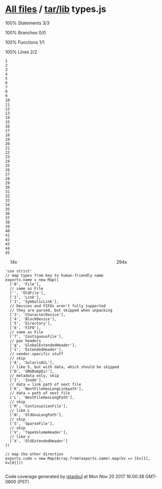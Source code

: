 [All files](../../index.html) / [tar/lib](index.html) types.js
==============================================================

<span class="strong">100% </span> <span class="quiet">Statements</span> <span class="fraction">3/3</span>

<span class="strong">100% </span> <span class="quiet">Branches</span> <span class="fraction">0/0</span>

<span class="strong">100% </span> <span class="quiet">Functions</span> <span class="fraction">1/1</span>

<span class="strong">100% </span> <span class="quiet">Lines</span> <span class="fraction">2/2</span>

    1
    2
    3
    4
    5
    6
    7
    8
    9
    10
    11
    12
    13
    14
    15
    16
    17
    18
    19
    20
    21
    22
    23
    24
    25
    26
    27
    28
    29
    30
    31
    32
    33
    34
    35
    36
    37
    38
    39
    40
    41
    42
    43
    44
    45

<span class="cline-any cline-neutral"> </span> <span class="cline-any cline-neutral"> </span> <span class="cline-any cline-yes">14x</span> <span class="cline-any cline-neutral"> </span> <span class="cline-any cline-neutral"> </span> <span class="cline-any cline-neutral"> </span> <span class="cline-any cline-neutral"> </span> <span class="cline-any cline-neutral"> </span> <span class="cline-any cline-neutral"> </span> <span class="cline-any cline-neutral"> </span> <span class="cline-any cline-neutral"> </span> <span class="cline-any cline-neutral"> </span> <span class="cline-any cline-neutral"> </span> <span class="cline-any cline-neutral"> </span> <span class="cline-any cline-neutral"> </span> <span class="cline-any cline-neutral"> </span> <span class="cline-any cline-neutral"> </span> <span class="cline-any cline-neutral"> </span> <span class="cline-any cline-neutral"> </span> <span class="cline-any cline-neutral"> </span> <span class="cline-any cline-neutral"> </span> <span class="cline-any cline-neutral"> </span> <span class="cline-any cline-neutral"> </span> <span class="cline-any cline-neutral"> </span> <span class="cline-any cline-neutral"> </span> <span class="cline-any cline-neutral"> </span> <span class="cline-any cline-neutral"> </span> <span class="cline-any cline-neutral"> </span> <span class="cline-any cline-neutral"> </span> <span class="cline-any cline-neutral"> </span> <span class="cline-any cline-neutral"> </span> <span class="cline-any cline-neutral"> </span> <span class="cline-any cline-neutral"> </span> <span class="cline-any cline-neutral"> </span> <span class="cline-any cline-neutral"> </span> <span class="cline-any cline-neutral"> </span> <span class="cline-any cline-neutral"> </span> <span class="cline-any cline-neutral"> </span> <span class="cline-any cline-neutral"> </span> <span class="cline-any cline-neutral"> </span> <span class="cline-any cline-neutral"> </span> <span class="cline-any cline-neutral"> </span> <span class="cline-any cline-neutral"> </span> <span class="cline-any cline-yes">294x</span> <span class="cline-any cline-neutral"> </span>

    'use strict'
    // map types from key to human-friendly name
    exports.name = new Map([
      ['0', 'File'],
      // same as File
      ['', 'OldFile'],
      ['1', 'Link'],
      ['2', 'SymbolicLink'],
      // Devices and FIFOs aren't fully supported
      // they are parsed, but skipped when unpacking
      ['3', 'CharacterDevice'],
      ['4', 'BlockDevice'],
      ['5', 'Directory'],
      ['6', 'FIFO'],
      // same as File
      ['7', 'ContiguousFile'],
      // pax headers
      ['g', 'GlobalExtendedHeader'],
      ['x', 'ExtendedHeader'],
      // vendor-specific stuff
      // skip
      ['A', 'SolarisACL'],
      // like 5, but with data, which should be skipped
      ['D', 'GNUDumpDir'],
      // metadata only, skip
      ['I', 'Inode'],
      // data = link path of next file
      ['K', 'NextFileHasLongLinkpath'],
      // data = path of next file
      ['L', 'NextFileHasLongPath'],
      // skip
      ['M', 'ContinuationFile'],
      // like L
      ['N', 'OldGnuLongPath'],
      // skip
      ['S', 'SparseFile'],
      // skip
      ['V', 'TapeVolumeHeader'],
      // like x
      ['X', 'OldExtendedHeader']
    ])
     
    // map the other direction
    exports.code = new Map(Array.from(exports.name).map(kv => [kv[1], kv[0]]))
     

Code coverage generated by [istanbul](https://istanbul.js.org/) at Mon Nov 20 2017 16:00:38 GMT-0800 (PST)
